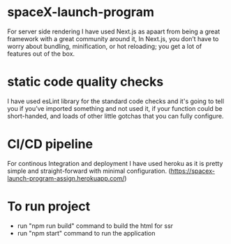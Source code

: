 # spaceX-launch-program

For server side rendering I have used Next.js as apaart from being a great framework with a great community around it, In Next.js, you don’t have to worry about bundling, minification, or hot reloading; you get a lot of features out of the box.

# static code quality checks

I have used esLint library for the standard code checks and it's going to tell you if you’ve imported something and not used it, if your function could be short-handed, and loads of other little gotchas that you can fully configure.

# CI/CD pipeline
For continous Integration and deployment I have used heroku as it is pretty simple and straight-forward with minimal configuration. (https://spacex-launch-program-assign.herokuapp.com/)

# To run project
- run "npm run build" command to build the html for ssr
- run "npm start" command to run the application 
